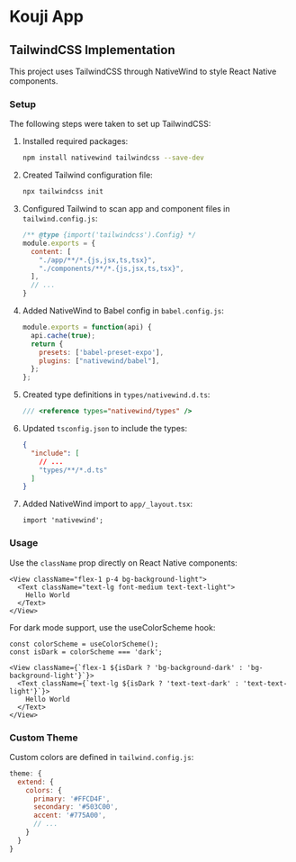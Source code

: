 # Kouji App

## TailwindCSS Implementation

This project uses TailwindCSS through NativeWind to style React Native components.

### Setup

The following steps were taken to set up TailwindCSS:

1. Installed required packages:
   ```bash
   npm install nativewind tailwindcss --save-dev
   ```

2. Created Tailwind configuration file:
   ```bash
   npx tailwindcss init
   ```

3. Configured Tailwind to scan app and component files in `tailwind.config.js`:
   ```js
   /** @type {import('tailwindcss').Config} */
   module.exports = {
     content: [
       "./app/**/*.{js,jsx,ts,tsx}",
       "./components/**/*.{js,jsx,ts,tsx}",
     ],
     // ...
   }
   ```

4. Added NativeWind to Babel config in `babel.config.js`:
   ```js
   module.exports = function(api) {
     api.cache(true);
     return {
       presets: ['babel-preset-expo'],
       plugins: ["nativewind/babel"],
     };
   };
   ```

5. Created type definitions in `types/nativewind.d.ts`:
   ```ts
   /// <reference types="nativewind/types" />
   ```

6. Updated `tsconfig.json` to include the types:
   ```json
   {
     "include": [
       // ...
       "types/**/*.d.ts"
     ]
   }
   ```

7. Added NativeWind import to `app/_layout.tsx`:
   ```tsx
   import 'nativewind';
   ```

### Usage

Use the `className` prop directly on React Native components:

```tsx
<View className="flex-1 p-4 bg-background-light">
  <Text className="text-lg font-medium text-text-light">
    Hello World
  </Text>
</View>
```

For dark mode support, use the useColorScheme hook:

```tsx
const colorScheme = useColorScheme();
const isDark = colorScheme === 'dark';

<View className={`flex-1 ${isDark ? 'bg-background-dark' : 'bg-background-light'}`}>
  <Text className={`text-lg ${isDark ? 'text-text-dark' : 'text-text-light'}`}>
    Hello World
  </Text>
</View>
```

### Custom Theme

Custom colors are defined in `tailwind.config.js`:

```js
theme: {
  extend: {
    colors: {
      primary: '#FFCD4F',
      secondary: '#503C00',
      accent: '#775A00',
      // ...
    }
  }
}
``` 